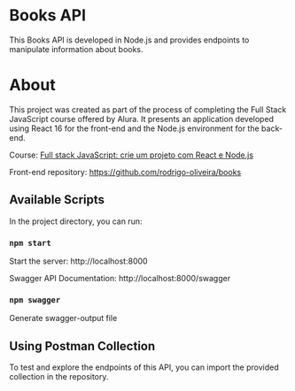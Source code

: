 # Books API

This Books API is developed in Node.js and provides endpoints to manipulate information about books.

# About

This project was created as part of the process of completing the Full Stack JavaScript course offered by Alura. It presents an application developed using React 16 for the front-end and the Node.js environment for the back-end.

Course: [Full stack JavaScript: crie um projeto com React e Node.js](https://cursos.alura.com.br/formacao-full-stack-react-node-js)

Front-end repository: https://github.com/rodrigo-oliveira/books

## Available Scripts

In the project directory, you can run:

### `npm start`

Start the server: http://localhost:8000

Swagger API Documentation: http://localhost:8000/swagger

### `npm swagger`

Generate swagger-output file


## Using Postman Collection

To test and explore the endpoints of this API, you can import the provided collection in the repository. 
